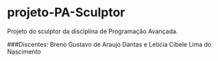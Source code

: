 # projeto-PA-Sculptor
 Projeto do sculptor da disciplina de Programação Avançada.

 ###Discentes: Breno Gustavo de Araujo Dantas e Leticia Cibele Lima do Nascimento
